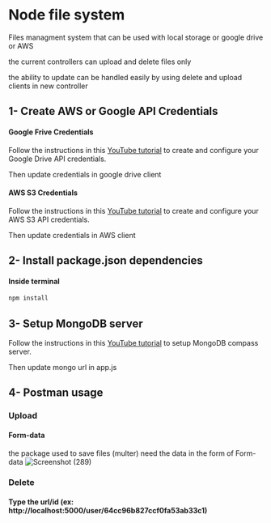 # Node file system
Files managment system that can be used with local storage or google drive or AWS

the current controllers can upload and delete files only

the ability to update can be handled easily by using delete and upload clients in new controller
## 1- Create AWS or Google API Credentials
#### Google Frive Credentials
Follow the instructions in this [YouTube tutorial](https://www.youtube.com/watch?v=Z2MCxblgPoc) to create and configure your Google Drive API credentials.

Then update credentials in google drive client
#### AWS S3 Credentials
Follow the instructions in this [YouTube tutorial](https://www.youtube.com/watch?v=39X5WdZbEwQ) to create and configure your AWS S3 API credentials.

Then update credentials in AWS client
## 2- Install package.json dependencies
#### Inside terminal
```bash
npm install
```
## 3- Setup MongoDB server
Follow the instructions in this [YouTube tutorial](https://www.youtube.com/watch?v=Tftr5XVsV5U) to setup MongoDB compass server.

Then update mongo url in app.js
## 4- Postman usage
### Upload
#### Form-data
the package used to save files (multer) need the data in the form of Form-data
![Screenshot (289)](https://github.com/user-attachments/assets/660813c5-030d-4875-bbfe-eff99b28cf5f)
### Delete
#### Type the url/id (ex: http://localhost:5000/user/64cc96b827ccf0fa53ab33c1)
